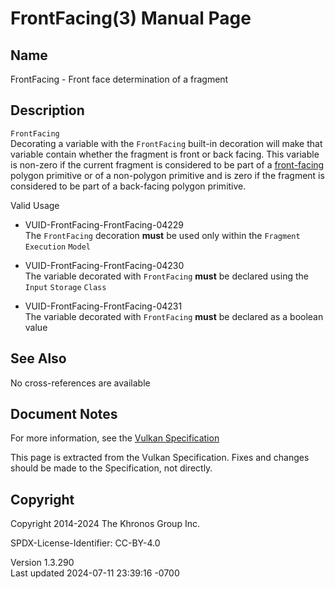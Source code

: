 # FrontFacing(3) Manual Page

## Name

FrontFacing - Front face determination of a fragment



## <a href="#_description" class="anchor"></a>Description

`FrontFacing`  
Decorating a variable with the `FrontFacing` built-in decoration will
make that variable contain whether the fragment is front or back facing.
This variable is non-zero if the current fragment is considered to be
part of a <a
href="https://registry.khronos.org/vulkan/specs/1.3-extensions/html/vkspec.html#primsrast-polygons-basic"
target="_blank" rel="noopener">front-facing</a> polygon primitive or of
a non-polygon primitive and is zero if the fragment is considered to be
part of a back-facing polygon primitive.

Valid Usage

- <a href="#VUID-FrontFacing-FrontFacing-04229"
  id="VUID-FrontFacing-FrontFacing-04229"></a>
  VUID-FrontFacing-FrontFacing-04229  
  The `FrontFacing` decoration **must** be used only within the
  `Fragment` `Execution` `Model`

- <a href="#VUID-FrontFacing-FrontFacing-04230"
  id="VUID-FrontFacing-FrontFacing-04230"></a>
  VUID-FrontFacing-FrontFacing-04230  
  The variable decorated with `FrontFacing` **must** be declared using
  the `Input` `Storage` `Class`

- <a href="#VUID-FrontFacing-FrontFacing-04231"
  id="VUID-FrontFacing-FrontFacing-04231"></a>
  VUID-FrontFacing-FrontFacing-04231  
  The variable decorated with `FrontFacing` **must** be declared as a
  boolean value

## <a href="#_see_also" class="anchor"></a>See Also

No cross-references are available

## <a href="#_document_notes" class="anchor"></a>Document Notes

For more information, see the <a
href="https://registry.khronos.org/vulkan/specs/1.3-extensions/html/vkspec.html#FrontFacing"
target="_blank" rel="noopener">Vulkan Specification</a>

This page is extracted from the Vulkan Specification. Fixes and changes
should be made to the Specification, not directly.

## <a href="#_copyright" class="anchor"></a>Copyright

Copyright 2014-2024 The Khronos Group Inc.

SPDX-License-Identifier: CC-BY-4.0

Version 1.3.290  
Last updated 2024-07-11 23:39:16 -0700
